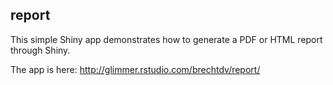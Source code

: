 ## report

This simple Shiny app demonstrates how to generate a PDF or HTML report through Shiny.

The app is here:
	http://glimmer.rstudio.com/brechtdv/report/